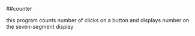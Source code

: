 ##counter

this program counts number of clicks on a button and displays number on the seven-segment display

